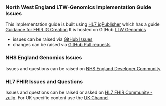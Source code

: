 
### North West England LTW-Genomics Implementation Guide Issues

This implementation guide is built using [HL7 igPublisher](https://confluence.hl7.org/display/FHIR/IG+Publisher+Documentation) which has a guide [Guidance for FHIR IG Creation](https://build.fhir.org/ig/FHIR/ig-guidance/)
It is hosted on GitHub [LTW Genomics](https://github.com/Interop-NWEngland/LTW-Genomics)

- issues can be raised via [GitHub Issues](https://github.com/Interop-NWEngland/LTW-Genomics/issues)
- changes can be raised via [GitHub Pull requests](https://github.com/Interop-NWEngland/LTW-Genomics/pulls)

### NHS England Genomics Issues

Issues and questions can be raised on [NHS England Developer Community](https://developer.community.nhs.uk/)

### HL7 FHIR Issues and Questions

Issues and questions can be raised or asked on [HL7 FHIR Community - zulip](https://chat.fhir.org). For UK specific content use the [UK Channel](https://chat.fhir.org/#narrow/channel/179189-uk)

